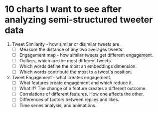 # 10 charts I want to see after analyzing semi-structured tweeter data  

1. Tweet Similarity - how similar or disimilar tweets are.
    - [ ] Measure the distance of any two averages tweets. 
    - [ ] Engagement map - how similar tweets get different engagement.
    - [ ] Outliers, which are the most different tweets.
    - [ ] Which words define the most an embeddings dimension. 
    - [ ] Which words contribute the most to a tweet's position.

2. Tweet Engagement - what creates engagement.
    - [ ] What features create engagement and which reduce it.
    - [ ] What if? The change of a feature creates a different outcome.
    - [ ] Correlations of different features. How one affects the other.
    - [ ] Differences of factors between replies and likes.
    - [ ] Time series analysis, and animations. 
